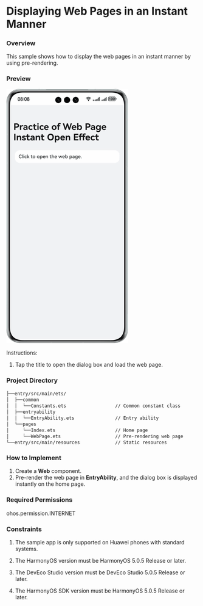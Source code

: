# Displaying Web Pages in an Instant Manner

### Overview

This sample shows how to display the web pages in an instant manner by using pre-rendering.

### Preview
![](screenshots/device/phone_EN.png)

Instructions:
1. Tap the title to open the dialog box and load the web page.

### Project Directory

```
├──entry/src/main/ets/
│  ├──common
│  │  └──Constants.ets                  // Common constant class
│  ├──entryability
│  │  └──EntryAbility.ets               // Entry ability
│  └──pages              
│     └──Index.ets                      // Home page
│     └──WebPage.ets                    // Pre-rendering web page
└──entry/src/main/resources             // Static resources
```

### How to Implement

1. Create a **Web** component.
2. Pre-render the web page in **EntryAbility**, and the dialog box is displayed instantly on the home page.

### Required Permissions
ohos.permission.INTERNET

### Constraints

1. The sample app is only supported on Huawei phones with standard systems.

2. The HarmonyOS version must be HarmonyOS 5.0.5 Release or later.

3. The DevEco Studio version must be DevEco Studio 5.0.5 Release or later.

4. The HarmonyOS SDK version must be HarmonyOS 5.0.5 Release or later.

